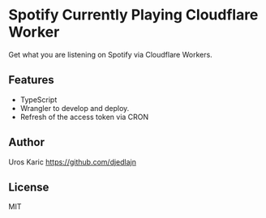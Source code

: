 # Spotify Currently Playing Cloudflare Worker

Get what you are listening on Spotify via Cloudflare Workers.

## Features
- TypeScript
- Wrangler to develop and deploy.
- Refresh of the access token via CRON
## Author

Uros Karic <https://github.com/djedlajn>

## License

MIT
